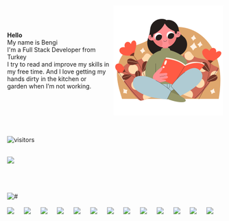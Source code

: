 <div style = "display: flex; align-items: center; justify-content: space-between">
<div>
<p><strong>Hello</strong> <br> My name is Bengi <br> I'm a Full Stack Developer from Turkey <br> I try to read and improve my skills in my free time. And I love getting my hands dirty in the kitchen or <br> garden when I’m not working. </p>
</div>
<img alt="#" src="reading-book.png">
</div>
<br>
<br>


![visitors](https://visitor-badge.glitch.me/badge?page_id=bengigo&left_color=green&right_color=blueviolet	)
<br>
<br>



![](https://komarev.com/ghpvc/?username=bengigo&color=blueviolet	)
<br>
<br>


<img alt="" src="https://github-readme-stats.vercel.app/api?username=bengigo&show_icons=true&theme=cobalt">

<!-- ![Bengi's GitHub stats](https://github-readme-stats.vercel.app/api?username=bengigo&show_icons=true&theme=cobalt) -->
<br>
<br>

<img alt="#" src="https://github-readme-stats.vercel.app/api/top-langs/?username=bengigo&theme=cobalt&layout=compact">
<!-- [![Top Langs](https://github-readme-stats.vercel.app/api/top-langs/?username=bengigo&theme=cobalt&layout=compact)](https://github.com/bengigo/github-readme-stats) -->
<br>
<br>


<div style="list-style: none; display: flex; align-items: center">
<img style="width: 40px" src="https://cdn.jsdelivr.net/gh/devicons/devicon/icons/javascript/javascript-original.svg" />
<img style="width: 40px" src="https://cdn.jsdelivr.net/gh/devicons/devicon/icons/html5/html5-original.svg" />
<img style="width: 40px" src="https://cdn.jsdelivr.net/gh/devicons/devicon/icons/css3/css3-original.svg" />
<img style="width: 40px" src="https://cdn.jsdelivr.net/gh/devicons/devicon/icons/bootstrap/bootstrap-original.svg" />
<img style="width: 40px" src="https://cdn.jsdelivr.net/gh/devicons/devicon/icons/react/react-original.svg" />
<img style="width: 40px" src="https://cdn.jsdelivr.net/gh/devicons/devicon/icons/redux/redux-original.svg" />
<img style="width: 40px" src="https://cdn.jsdelivr.net/gh/devicons/devicon/icons/webpack/webpack-original.svg" />
<img style="width: 40px" src="https://cdn.jsdelivr.net/gh/devicons/devicon/icons/jest/jest-plain.svg" />
<img style="width: 40px" src="https://cdn.jsdelivr.net/gh/devicons/devicon/icons/ruby/ruby-original.svg" />
<img style="width: 40px" src="https://cdn.jsdelivr.net/gh/devicons/devicon/icons/rails/rails-original-wordmark.svg" />
<img style="width: 40px" src="https://cdn.jsdelivr.net/gh/devicons/devicon/icons/postgresql/postgresql-original.svg" />
<img style="width: 40px" src="https://cdn.jsdelivr.net/gh/devicons/devicon/icons/github/github-original.svg" />
<img style="width: 40px" src="https://cdn.jsdelivr.net/gh/devicons/devicon/icons/npm/npm-original-wordmark.svg" />
</div>
